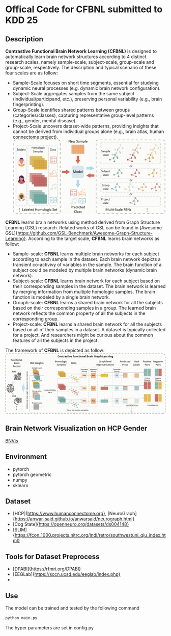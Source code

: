# **Offical Code for CFBNL submitted to KDD 25**

## Description
**Contrastive Functional Brain Network Learning (CFBNL)** is designed to automatically learn brain network structures according to 4 distinct research scales, namely sample-scale, subject-scale, group-scale and group-scale, respectively. The description and typical scenario of these four scales are as follow:
- Sample-Scale focuses on short time segments, essential for studying dynamic neural processes (e.g. dynamic brain network configuration).
- Subject-Scale aggregates samples from the same subject (individual/participand, etc.), preserving personal variability (e.g., brain fingerprinting).
- Group-Scale identifies shared patterns between groups (categories/classes), capturing representative group-level patterns (e.g., gender, mental disease).
- Project-Scale uncovers dataset-wide patterns, providing insights that cannot be derived from individual groups alone (e.g., brain atlas, human connectome project).
![Research Scales](./Scene.png)

**CFBNL** learns brain networks using method derived from Graph Structure Learning (GSL) research. Related works of GSL can be found in [Awesome GSL]{https://github.com/GSL-Benchmark/Awesome-Graph-Structure-Learning}. According to the target scale, **CFBNL** learns brain networks as follow:
- Sample-scale: **CFBNL** learns multiple brain networks for each subject according to each sample in the dataset. Each brain network depicts a transient co-activivy of variables in the sample. The brain function of a subject could be modeled by multiple brain networks (dynamic brain network).
- Subject-scale: **CFBNL** learns brain network for each subject based on their corresponding samples in the dataset. The brain network is learned by merging information from multiple homologic samples. The brain function is modeled by a single brain network.
- Grouph-scale: **CFBNL** learns a shared brain network for all the subjects based on their corresponding samples in a group. The learned brain network reflects the common property of all the subjects in the corresponding group.
- Project-scale: **CFBNL** learns a shared brain network for all the subjects based on all of their samples in a dataset. A dataset is typically collected for a project. And researchers might be curious about the common features of all the subjects in the project.

The framework of **CFBNL** is depicted as follow:
![CFBNL](./Frame.png)

## Brain Network Visualization on HCP Gender
[BNVis](./Gender.png)

## Environment
- pytorch
- pytorch geometric
- numpy
- sklearn

## Dataset
- [HCP]{https://www.humanconnectome.org}, [NeuroGraph]{https://anwar-said.github.io/anwarsaid/neurograph.html}
- [Cog State]{https://openneuro.org/datasets/ds004148}
- [SLIM]{https://fcon_1000.projects.nitrc.org/indi/retro/southwestuni_qiu_index.html}

## Tools for Dataset Preprocess
- [DPABI]{https://rfmri.org/DPABI}
- [EEGLab]{https://sccn.ucsd.edu/eeglab/index.php}
- 

## Use
The model can be trained and tested by the following command
```bash
python main.py
```

The hyper parameters are set in config.py
